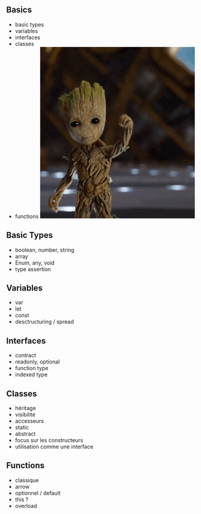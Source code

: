## Basics
* basic types
* variables
* interfaces
* classes
* functions
![baby](data/3-newbie/baby.gif)


## Basic Types
* boolean, number, string
* array 
* Enum, any, void
* type assertion


## Variables
* var
* let
* const
* desctructuring / spread


## Interfaces
* contract
* readonly, optional
* function type
* indexed type


## Classes
* héritage
* visibilité
* accesseurs
* static
* abstract
* focus sur les constructeurs
* utilisation comme une interface


## Functions
* classique
* arrow
* optionnel / default
* this ?
* overload